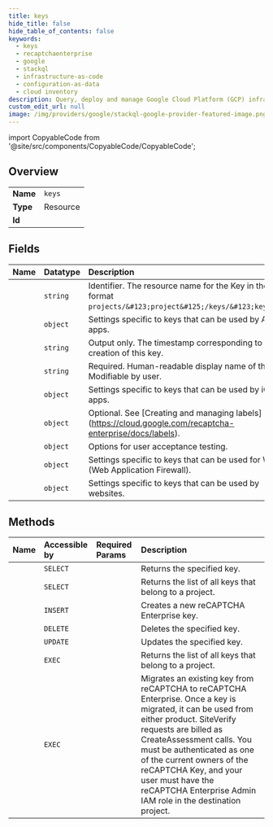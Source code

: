 ```yaml
---
title: keys
hide_title: false
hide_table_of_contents: false
keywords:
  - keys
  - recaptchaenterprise
  - google    
  - stackql
  - infrastructure-as-code
  - configuration-as-data
  - cloud inventory
description: Query, deploy and manage Google Cloud Platform (GCP) infrastructure and resources using SQL
custom_edit_url: null
image: /img/providers/google/stackql-google-provider-featured-image.png
---
```


import CopyableCode from '@site/src/components/CopyableCode/CopyableCode';




## Overview
<table><tbody>
<tr><td><b>Name</b></td><td><code>keys</code></td></tr>
<tr><td><b>Type</b></td><td>Resource</td></tr>
<tr><td><b>Id</b></td><td><CopyableCode code="google.recaptchaenterprise.keys" /></td></tr>
</tbody></table>

## Fields
| Name | Datatype | Description |
|:-----|:---------|:------------|
| <CopyableCode code="name" /> | `string` | Identifier. The resource name for the Key in the format `projects/&#123;project&#125;/keys/&#123;key&#125;`. |
| <CopyableCode code="androidSettings" /> | `object` | Settings specific to keys that can be used by Android apps. |
| <CopyableCode code="createTime" /> | `string` | Output only. The timestamp corresponding to the creation of this key. |
| <CopyableCode code="displayName" /> | `string` | Required. Human-readable display name of this key. Modifiable by user. |
| <CopyableCode code="iosSettings" /> | `object` | Settings specific to keys that can be used by iOS apps. |
| <CopyableCode code="labels" /> | `object` | Optional. See [Creating and managing labels] (https://cloud.google.com/recaptcha-enterprise/docs/labels). |
| <CopyableCode code="testingOptions" /> | `object` | Options for user acceptance testing. |
| <CopyableCode code="wafSettings" /> | `object` | Settings specific to keys that can be used for WAF (Web Application Firewall). |
| <CopyableCode code="webSettings" /> | `object` | Settings specific to keys that can be used by websites. |
## Methods
| Name | Accessible by | Required Params | Description |
|:-----|:--------------|:----------------|:------------|
| <CopyableCode code="get" /> | `SELECT` | <CopyableCode code="keysId, projectsId" /> | Returns the specified key. |
| <CopyableCode code="list" /> | `SELECT` | <CopyableCode code="projectsId" /> | Returns the list of all keys that belong to a project. |
| <CopyableCode code="create" /> | `INSERT` | <CopyableCode code="projectsId" /> | Creates a new reCAPTCHA Enterprise key. |
| <CopyableCode code="delete" /> | `DELETE` | <CopyableCode code="keysId, projectsId" /> | Deletes the specified key. |
| <CopyableCode code="patch" /> | `UPDATE` | <CopyableCode code="keysId, projectsId" /> | Updates the specified key. |
| <CopyableCode code="_list" /> | `EXEC` | <CopyableCode code="projectsId" /> | Returns the list of all keys that belong to a project. |
| <CopyableCode code="migrate" /> | `EXEC` | <CopyableCode code="keysId, projectsId" /> | Migrates an existing key from reCAPTCHA to reCAPTCHA Enterprise. Once a key is migrated, it can be used from either product. SiteVerify requests are billed as CreateAssessment calls. You must be authenticated as one of the current owners of the reCAPTCHA Key, and your user must have the reCAPTCHA Enterprise Admin IAM role in the destination project. |
